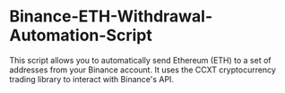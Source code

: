 # Binance-ETH-Withdrawal-Automation-Script
This script allows you to automatically send Ethereum (ETH) to a set of addresses from your Binance account. It uses the CCXT cryptocurrency trading library to interact with Binance's API.
